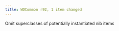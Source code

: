 ```yaml
---
title: WOCommon r92, 1 item changed
---
```


Omit superclasses of potentially instantiated nib items
